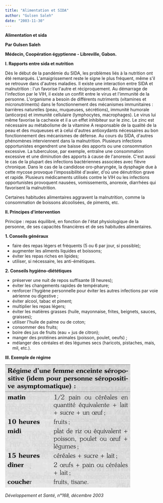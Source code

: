 ```yaml
---
title: "Alimentation et SIDA"
author: "Gulsen Saleh"
date: "2003-11-30"
---
```


**Alimentation et sida**

**Par Gulsen Saleh**

**Médecin, Coopération égyptienne - Libreville, Gabon.**

**I. Rapports entre sida et nutrition**

Dès le début de la pandémie du SIDA, les problèmes liés à la nutrition ont été remarqués. L'amaigrissement reste le signe le plus fréquent, même s'il se retrouve dans d'autres maladies. Il existe une interaction entre SIDA et malnutrition : l'un favorise l'autre et réciproquement. Au démarrage de l'infection par le VIH, il existe un conflit entre le virus et l'immunité de la personne. L'organisme a besoin de différents nutriments (vitamines et micronutriments) dans le fonctionnement des mécanismes immunitaires : barrières naturelles (peau, muqueuses, sécrétions), immunité humorale (anticorps) et immunité cellulaire (lymphocytes, macrophages). Le virus lui même favorise la cachexie et il a un effet inhibiteur sur le zinc. Le zinc est nécessaire au métabolisme de la vitamine A responsable de la qualité de la peau et des muqueuses et à celui d'autres antioxydants nécessaires au bon fonctionnement des mécanismes de défense. Au cours du SIDA, d'autres phénomènes interviennent dans la malnutrition. Plusieurs infections opportunistes engendrent une baisse des apports ou une consommation excessive. La tuberculose, par exemple, entraîne une consommation excessive et une diminution des apports à cause de l'anorexie. C'est aussi le cas de la plupart des infections bactériennes associées avec fièvre chronique. Dans le cas de la candidose oro-pharyngée, la dysphagie due à cette mycose provoque l'impossibilité d'avaler, d'où une dénutrition grave et rapide. Plusieurs médicaments utilisés contre le VIH ou les infections opportunistes provoquent nausées, vomissements, anorexie, diarrhées qui favorisent la malnutrition.

Certaines habitudes alimentaires aggravent la malnutrition, comme la consommation de boissons alcoolisées, de piments, etc.

**Il. Principes d'intervention**

Principe : repas équilibré, en fonction de l'état physiologique de la personne, de ses capacités financières et de ses habitudes alimentaires.

**1. Conseils généraux**

*   faire des repas légers et fréquents (5 ou 6 par jour, si possible);
*   augmenter les aliments liquides et boissons;
*   éviter les repas riches en lipides;
*   utiliser, si nécessaire, les anti-émétiques.

**2. Conseils hygiéno-diététiques**

*   préserver une nuit de repos suffisante (8 heures);
*   éviter les changements rapides de température;
*   renforcer l'hygiène personnelle pour éviter les autres infections par voie aérienne ou digestive ;
*   éviter alcool, tabac et piment;
*   multiplier les repas légers;
*   éviter les matières grasses (huile, mayonnaise, frites, beignets, sauces, graisses);
*   utiliser l'huile de palme ou de coton;
*   consommer des fruits;
*   boire des jus de fruits (eau + jus de citron);
*   manger des protéines animales (poisson, poulet, oeufs) ;
*   mélanger des céréales et des légumes secs (haricots, pistaches, mais, mil, etc.).

**III. Exemple de régime**

![](i846-1.jpg)


_Développement et Santé, n°168, décembre 2003_